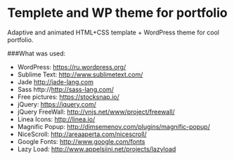 # Templete and WP theme for portfolio

Adaptive and animated HTML+CSS template + WordPress theme for cool portfolio.

###What was used:
* WordPress: https://ru.wordpress.org/
* Sublime Text: http://www.sublimetext.com/
* Jade http://jade-lang.com
* Sass http://http://sass-lang.com/
* Free pictures: https://stocksnap.io/
* jQuery: https://jquery.com/
* jQuery FreeWall: http://vnjs.net/www/project/freewall/
* Linea Icons: http://linea.io/
* Magnific Popup: http://dimsemenov.com/plugins/magnific-popup/
* NiceScroll: http://areaaperta.com/nicescroll/
* Google Fonts: http://www.google.com/fonts
* Lazy Load: http://www.appelsiini.net/projects/lazyload
